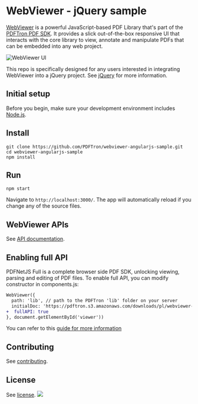 # WebViewer - jQuery sample

[WebViewer](https://www.pdftron.com/webviewer) is a powerful JavaScript-based PDF Library that's part of the [PDFTron PDF SDK](https://www.pdftron.com). It provides a slick out-of-the-box responsive UI that interacts with the core library to view, annotate and manipulate PDFs that can be embedded into any web project.

![WebViewer UI](https://www.pdftron.com/downloads/pl/webviewer-ui.png)

This repo is specifically designed for any users interested in integrating WebViewer into a jQuery project. See [jQuery](https://jquery.com/) for more information.

## Initial setup

Before you begin, make sure your development environment includes [Node.js](https://nodejs.org/en/).

## Install

```
git clone https://github.com/PDFTron/webviewer-angularjs-sample.git
cd webviewer-angularjs-sample
npm install
```

## Run

```
npm start
```

Navigate to `http://localhost:3000/`. The app will automatically reload if you change any of the source files.

## WebViewer APIs

See [API documentation](https://www.pdftron.com/documentation/web/guides/ui/apis).

## Enabling full API

PDFNetJS Full is a complete browser side PDF SDK, unlocking viewing, parsing and editing of PDF files. To enable full API, you can modify constructor in components.js:

```diff
WebViewer({
  path: 'lib', // path to the PDFTron 'lib' folder on your server
  initialDoc: 'https://pdftron.s3.amazonaws.com/downloads/pl/webviewer-demo.pdf',
+  fullAPI: true
}, document.getElementById('viewer'))
```

You can refer to this [guide for more information](https://www.pdftron.com/documentation/web/guides/full-api)

## Contributing

See [contributing](./CONTRIBUTING.md).

## License

See [license](./LICENSE).
![](https://onepixel.pdftron.com/webviewer-jquery-sample)
